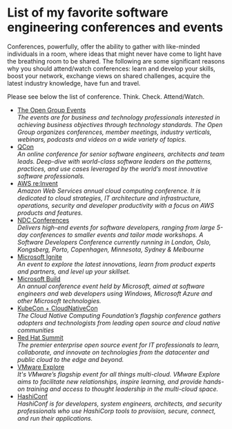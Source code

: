 # List of my favorite software engineering conferences and events

Conferences, powerfully, offer the ability to gather with like-minded individuals in a room, where ideas that might never have come to light have the breathing room to be shared. The following are some significant reasons why you should attend/watch  conferences:
learn and develop your skills, boost your network, exchange views on shared challenges, acquire the latest industry knowledge, have fun and travel. <br>

Please see below the list of conference. Think. Check. Attend/Watch.

- [The Open Group Events](https://www.opengroup.org/events) <br>
*The events are for business and technology professionals interested in achieving business objectives through technology standards. The Open Group organizes conferences, member meetings, industry verticals, webinars, podcasts and videos on a wide variety of topics.* 
- [QCon](https://qconferences.com/)<br>
*An online conference for senior software engineers, architects and team leads. Deep-dive with world-class software leaders on the patterns, practices, and use cases leveraged by the world’s most innovative software professionals.*
- [AWS re:Invent](https://reinvent.awsevents.com)<br>
*Amazon Web Services annual cloud computing conference. It is dedicated to cloud strategies, IT architecture and infrastructure, operations, security and developer productivity with a focus on AWS products and features.*
- [NDC Conferences](https://ndclondon.com) <br>
*Delivers high-end events for software developers, ranging from large 5-day conferences to smaller events and tailor made workshops.*
*A Software Developers Conference currently running in London, Oslo, Kongsberg, Porto, Copenhagen, Minnesota, Sydney & Melbourne*
- [Microsoft Ignite](https://ignite.microsoft.com)<br>
*An event to explore the latest innovations, learn from product experts and partners, and level up your skillset.*
- [Microsoft Build](https://mybuild.microsoft.com)<br>
*An annual conference event held by Microsoft, aimed at software engineers and web developers using Windows, Microsoft Azure and other Microsoft technologies.*
- [KubeCon + CloudNativeCon](https://www.cncf.io/kubecon-cloudnativecon-events) <br>
*The Cloud Native Computing Foundation’s flagship conference gathers adopters and technologists from leading open source and cloud native communities*
- [Red Hat Summit](https://www.redhat.com/en/events) <br>
*The premier enterprise open source event for IT professionals to learn, collaborate, and innovate on technologies from the datacenter and public cloud to the edge and beyond.*
- [VMware Explore](https://www.vmware.com/explore.html)<br>
*It's VMware’s flagship event for all things multi-cloud. VMware Explore aims to facilitate new relationships, inspire learning, and provide hands-on training and access to thought leadership in the multi-cloud space.*
- [HashiConf](https://hashiconf.com/)<br>
*HashiConf is for developers, system engineers, architects, and security professionals who use HashiCorp tools to provision, secure, connect, and run their applications.* <br>


